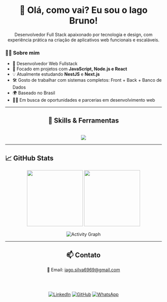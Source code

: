<h1 align="center">👋 Olá, como vai? Eu sou o Iago Bruno!</h1>

<p align="center">
  Desenvolvedor Full Stack apaixonado por tecnologia e design, com experiência prática na criação de aplicativos web funcionais e escaláveis.
</p>

### 🧑‍💻 Sobre mim

- 💼 Desenvolvedor Web Fullstack
- 🚀 Focado em projetos com **JavaScript, Node.js e React**
- 💡 Atualmente estudando **NestJS** e **Next.js**
- 🛠️ Gosto de trabalhar com sistemas completos: Front + Back + Banco de Dados
- 🌍 Baseado no Brasil
- 👨‍💻 Em busca de oportunidades e parcerias em desenvolvimento web

---

<h2 align="center">🚀 Skills & Ferramentas</h2>

<br>

<div align="center">
  <img src="https://skillicons.dev/icons?i=html,css,js,react,nodejs,nestjs,nextjs,mysql,git,github" />
</div>

---

## 📈 GitHub Stats

<p align="center">
  <img height="180em" src="https://github-readme-stats.vercel.app/api?username=iago193&show_icons=true&theme=radical"/>
  <img height="180em" src="https://github-readme-stats.vercel.app/api/top-langs/?username=iago193&layout=compact&theme=radical"/>
</p>

<p align="center">
  <img src="https://github-readme-activity-graph.vercel.app/graph?username=iago193&theme=radical" alt="Activity Graph"/>
</p>

---

<h2 align="center">📫 Contato</h2>

<div align="center">
  📧 Email: <a href="iago.silva6969@gmail.com">iago.silva6969@gmail.com</a>

  <br><br>
  
[![LinkedIn](https://img.shields.io/badge/LinkedIn-blue?style=flat&logo=linkedin)](https://www.linkedin.com/in/iago-bruno-aa1630355/)
[![GitHub](https://img.shields.io/badge/GitHub-Profile-181717?style=flat&logo=github&logoColor=white)](https://github.com/iago193)
[![WhatsApp](https://img.shields.io/badge/WhatsApp-25D366?style=flat&logo=whatsapp&logoColor=white)](https://wa.me/84991454957) 
</div>
